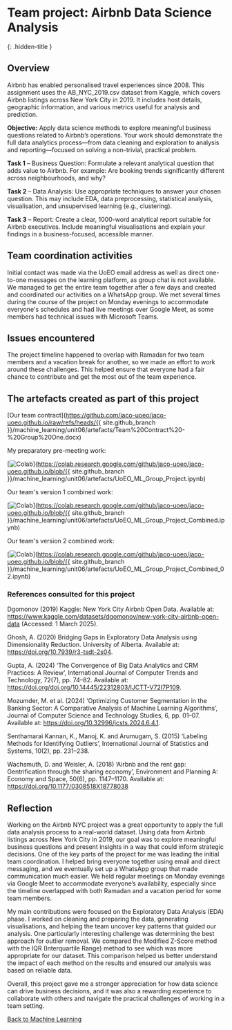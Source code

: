 # Team project: Airbnb Data Science Analysis
{: .hidden-title }

## Overview
Airbnb has enabled personalised travel experiences since 2008. This assignment uses the AB_NYC_2019.csv dataset from Kaggle, which covers Airbnb listings across New York City in 2019. It includes host details, geographic information, and various metrics useful for analysis and prediction.

**Objective:**
Apply data science methods to explore meaningful business questions related to Airbnb’s operations. Your work should demonstrate the full data analytics process—from data cleaning and exploration to analysis and reporting—focused on solving a non-trivial, practical problem.

**Task 1** – Business Question:
Formulate a relevant analytical question that adds value to Airbnb. For example: Are booking trends significantly different across neighbourhoods, and why?

**Task 2** – Data Analysis:
Use appropriate techniques to answer your chosen question. This may include EDA, data preprocessing, statistical analysis, visualisation, and unsupervised learning (e.g., clustering).

**Task 3** – Report:
Create a clear, 1000-word analytical report suitable for Airbnb executives. Include meaningful visualisations and explain your findings in a business-focused, accessible manner.

## Team coordination activities

Initial contact was made via the UoEO email address as well as direct one-to-one messages on the learning platform, as group chat is not available. We managed to get the entire team together after a few days and created and coordinated our activities on a WhatsApp group. We met several times during the course of the project on Monday evenings to accommodate everyone's schedules and had live meetings over Google Meet, as some members had technical issues with Microsoft Teams.

## Issues encountered 
The project timeline happened to overlap with Ramadan for two team members and a vacation break for another, so we made an effort to work around these challenges. This helped ensure that everyone had a fair chance to contribute and get the most out of the team experience.


## The artefacts created as part of this project

[Our team contract](https://github.com/jaco-uoeo/jaco-uoeo.github.io/raw/refs/heads/{{ site.github_branch }}/machine_learning/unit06/artefacts/Team%20Contract%20-%20Group%20One.docx)

My preparatory pre-meeting work: 

[![Colab](https://colab.research.google.com/assets/colab-badge.svg)](https://colab.research.google.com/github/jaco-uoeo/jaco-uoeo.github.io/blob/{{ site.github_branch }}/machine_learning/unit06/artefacts/UoEO_ML_Group_Project.ipynb)


Our team's version 1 combined work:

[![Colab](https://colab.research.google.com/assets/colab-badge.svg)](https://colab.research.google.com/github/jaco-uoeo/jaco-uoeo.github.io/blob/{{ site.github_branch }}/machine_learning/unit06/artefacts/UoEO_ML_Group_Project_Combined.ipynb)


Our team's version 2 combined work:

[![Colab](https://colab.research.google.com/assets/colab-badge.svg)](https://colab.research.google.com/github/jaco-uoeo/jaco-uoeo.github.io/blob/{{ site.github_branch }}/machine_learning/unit06/artefacts/UoEO_ML_Group_Project_Combined_02.ipynb)



### References consulted for this project

Dgomonov (2019) Kaggle: New York City Airbnb Open Data. Available at: https://www.kaggle.com/datasets/dgomonov/new-york-city-airbnb-open-data (Accessed: 1 March 2025).

Ghosh, A. (2020) Bridging Gaps in Exploratory Data Analysis using Dimensionality Reduction. University of Alberta. Available at: https://doi.org/10.7939/r3-tsdt-2s04.

Gupta, A. (2024) ‘The Convergence of Big Data Analytics and CRM Practices: A Review’, International Journal of Computer Trends and Technology, 72(7), pp. 74–82. Available at: https://doi.org/doi.org/10.14445/22312803/IJCTT-V72I7P109.

Mozumder, M. et al. (2024) ‘Optimizing Customer Segmentation in the Banking Sector: A Comparative Analysis of Machine Learning Algorithms’, Journal of Computer Science and 
Technology Studies, 6, pp. 01–07. Available at: https://doi.org/10.32996/jcsts.2024.6.4.1.

Senthamarai Kannan, K., Manoj, K. and Arumugam, S. (2015) ‘Labeling Methods for Identifying Outliers’, International Journal of Statistics and Systems, 10(2), pp. 231–238.

Wachsmuth, D. and Weisler, A. (2018) ‘Airbnb and the rent gap: Gentrification through the sharing economy’, Environment and Planning A: Economy and Space, 50(6), pp. 1147–1170. Available at: https://doi.org/10.1177/0308518X18778038


## Reflection

Working on the Airbnb NYC project was a great opportunity to apply the full data analysis process to a real-world dataset. Using data from Airbnb listings across New York City in 2019, our goal was to explore meaningful business questions and present insights in a way that could inform strategic decisions. One of the key parts of the project for me was leading the initial team coordination. I helped bring everyone together using email and direct messaging, and we eventually set up a WhatsApp group that made communication much easier. We held regular meetings on Monday evenings via Google Meet to accommodate everyone’s availability, especially since the timeline overlapped with both Ramadan and a vacation period for some team members.

My main contributions were focused on the Exploratory Data Analysis (EDA) phase. I worked on cleaning and preparing the data, generating visualisations, and helping the team uncover key patterns that guided our analysis. One particularly interesting challenge was determining the best approach for outlier removal. We compared the Modified Z-Score method with the IQR (Interquartile Range) method to see which was more appropriate for our dataset. This comparison helped us better understand the impact of each method on the results and ensured our analysis was based on reliable data.

Overall, this project gave me a stronger appreciation for how data science can drive business decisions, and it was also a rewarding experience to collaborate with others and navigate the practical challenges of working in a team setting.

[Back to Machine Learning](/machine_learning/)
